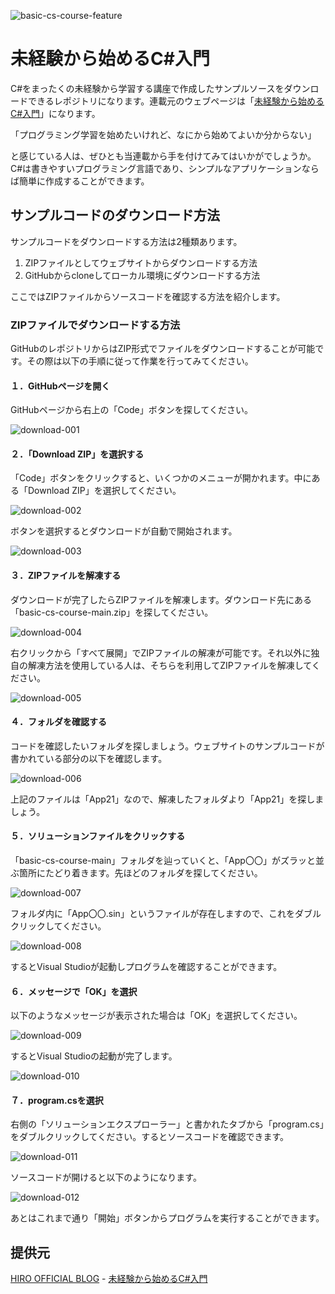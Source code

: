 ![basic-cs-course-feature](./img/basic-cs-course-feature.png)

# 未経験から始めるC#入門
C#をまったくの未経験から学習する講座で作成したサンプルソースをダウンロードできるレポジトリになります。連載元のウェブページは「[未経験から始めるC#入門](https://hirofurukawa.com/category/cs/cd-first-step/)」になります。

「プログラミング学習を始めたいけれど、なにから始めてよいか分からない」

と感じている人は、ぜひとも当連載から手を付けてみてはいかがでしょうか。C#は書きやすいプログラミング言語であり、シンプルなアプリケーションならば簡単に作成することができます。

## サンプルコードのダウンロード方法
サンプルコードをダウンロードする方法は2種類あります。

1. ZIPファイルとしてウェブサイトからダウンロードする方法
1. GitHubからcloneしてローカル環境にダウンロードする方法

ここではZIPファイルからソースコードを確認する方法を紹介します。

### ZIPファイルでダウンロードする方法
GitHubのレポジトリからはZIP形式でファイルをダウンロードすることが可能です。その際は以下の手順に従って作業を行ってみてください。

#### １．GitHubページを開く
GitHubページから右上の「Code」ボタンを探してください。

![download-001](./img/download-001.png)

#### ２．「Download ZIP」を選択する
「Code」ボタンをクリックすると、いくつかのメニューが開かれます。中にある「Download ZIP」を選択してください。

![download-002](./img/download-002.png)

ボタンを選択するとダウンロードが自動で開始されます。

![download-003](./img/download-003.png)

#### ３．ZIPファイルを解凍する
ダウンロードが完了したらZIPファイルを解凍します。ダウンロード先にある「basic-cs-course-main.zip」を探してください。

![download-004](./img/download-004.png)

右クリックから「すべて展開」でZIPファイルの解凍が可能です。それ以外に独自の解凍方法を使用している人は、そちらを利用してZIPファイルを解凍してください。

![download-005](./img/download-005.png)

#### ４．フォルダを確認する
コードを確認したいフォルダを探しましょう。ウェブサイトのサンプルコードが書かれている部分の以下を確認します。

![download-006](./img/download-006.png)

上記のファイルは「App21」なので、解凍したフォルダより「App21」を探しましょう。

#### ５．ソリューションファイルをクリックする
「basic-cs-course-main」フォルダを辿っていくと、「App〇〇」がズラッと並ぶ箇所にたどり着きます。先ほどのフォルダを探してください。

![download-007](./img/download-007.png)

フォルダ内に「App〇〇.sin」というファイルが存在しますので、これをダブルクリックしてください。

![download-008](./img/download-008.png)

するとVisual Studioが起動しプログラムを確認することができます。

#### ６．メッセージで「OK」を選択
以下のようなメッセージが表示された場合は「OK」を選択してください。

![download-009](./img/download-009.png)

するとVisual Studioの起動が完了します。

![download-010](./img/download-010.png)

#### ７．program.csを選択
右側の「ソリューションエクスプローラー」と書かれたタブから「program.cs」をダブルクリックしてください。するとソースコードを確認できます。

![download-011](./img/download-011.png)

ソースコードが開けると以下のようになります。

![download-012](./img/download-012.png)

あとはこれまで通り「開始」ボタンからプログラムを実行することができます。

## 提供元
[HIRO OFFICIAL BLOG](https://github.com/hirofurukawa23/basic-cs-course) - [未経験から始めるC#入門](https://hirofurukawa.com/category/cs/cd-first-step/)
